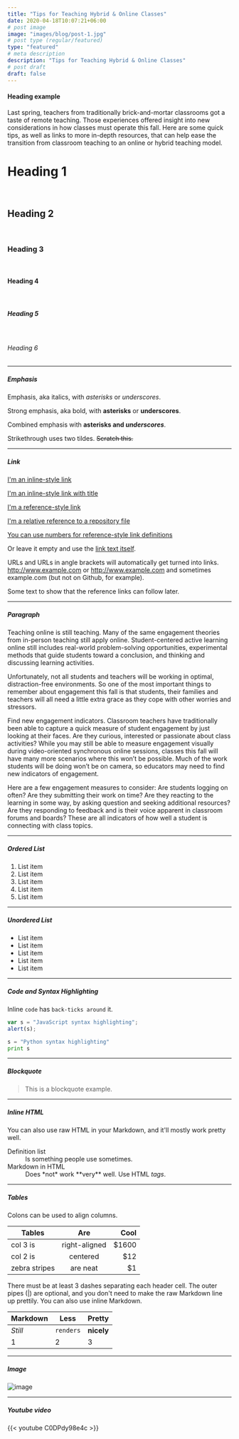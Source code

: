```yaml
---
title: "Tips for Teaching Hybrid & Online Classes"
date: 2020-04-18T10:07:21+06:00
# post image
image: "images/blog/post-1.jpg"
# post type (regular/featured)
type: "featured"
# meta description
description: "Tips for Teaching Hybrid & Online Classes"
# post draft
draft: false
---
```



#### Heading example

Last spring, teachers from traditionally brick-and-mortar classrooms got a taste of remote teaching. Those experiences offered insight into new considerations in how classes must operate this fall. Here are some quick tips, as well as links to more in-depth resources, that can help ease the transition from classroom teaching to an online or hybrid teaching model. 

# Heading 1 
<br>

## Heading 2 

<br>

### Heading 3 

<br>

#### Heading 4 

<br>

##### Heading 5 

<br>

###### Heading 6


<hr>

##### Emphasis

Emphasis, aka italics, with *asterisks* or _underscores_.

Strong emphasis, aka bold, with **asterisks** or __underscores__.

Combined emphasis with **asterisks and _underscores_**.

Strikethrough uses two tildes. ~~Scratch this.~~

<hr>

##### Link
[I'm an inline-style link](https://www.google.com)

[I'm an inline-style link with title](https://www.google.com "Google's Homepage")

[I'm a reference-style link][Arbitrary case-insensitive reference text]

[I'm a relative reference to a repository file](../blob/master/LICENSE)

[You can use numbers for reference-style link definitions][1]

Or leave it empty and use the [link text itself].

URLs and URLs in angle brackets will automatically get turned into links. 
http://www.example.com or <http://www.example.com> and sometimes 
example.com (but not on Github, for example).

Some text to show that the reference links can follow later.

[arbitrary case-insensitive reference text]: https://www.themefisher.com
[1]: https://gethugothemes.com
[link text itself]: https://www.getjekyllthemes.com

<hr>

##### Paragraph

Teaching online is still teaching. Many of the same engagement theories from in-person teaching still apply online. Student-centered active learning online still includes real-world problem-solving opportunities, experimental methods that guide students toward a conclusion, and thinking and discussing learning activities.

Unfortunately, not all students and teachers will be working in optimal, distraction-free environments. So one of the most important things to remember about engagement this fall is that students, their families and teachers will all need a little extra grace as they cope with other worries and stressors.

Find new engagement indicators. Classroom teachers have traditionally been able to capture a quick measure of student engagement by just looking at their faces. Are they curious, interested or passionate about class activities? While you may still be able to measure engagement visually during video-oriented synchronous online sessions, classes this fall will have many more scenarios where this won’t be possible. Much of the work students will be doing won’t be on camera, so educators may need to find new indicators of engagement.

Here are a few engagement measures to consider: Are students logging on often? Are they submitting their work on time? Are they reacting to the learning in some way, by asking question and seeking additional resources? Are they responding to feedback and is their voice apparent in classroom forums and boards? These are all indicators of how well a student is connecting with class topics.
<hr>

##### Ordered List

1. List item
2. List item
3. List item
4. List item
5. List item

<hr>

##### Unordered List

* List item
* List item
* List item
* List item
* List item

<hr>

##### Code and Syntax Highlighting

Inline `code` has `back-ticks around` it.

```javascript
var s = "JavaScript syntax highlighting";
alert(s);
```
 
```python
s = "Python syntax highlighting"
print s
```

<hr>

##### Blockquote

> This is a blockquote example.

<hr>

##### Inline HTML

You can also use raw HTML in your Markdown, and it'll mostly work pretty well.

<dl>
  <dt>Definition list</dt>
  <dd>Is something people use sometimes.</dd>

  <dt>Markdown in HTML</dt>
  <dd>Does *not* work **very** well. Use HTML <em>tags</em>.</dd>
</dl>


<hr>

##### Tables

Colons can be used to align columns.

| Tables        | Are           | Cool  |
| ------------- |:-------------:| -----:|
| col 3 is      | right-aligned | $1600 |
| col 2 is      | centered      |   $12 |
| zebra stripes | are neat      |    $1 |

There must be at least 3 dashes separating each header cell.
The outer pipes (|) are optional, and you don't need to make the 
raw Markdown line up prettily. You can also use inline Markdown.

Markdown | Less | Pretty
--- | --- | ---
*Still* | `renders` | **nicely**
1 | 2 | 3

<hr>

##### Image

![image](../../images/blog/post-6.jpg)

<hr>

##### Youtube video

{{< youtube C0DPdy98e4c >}}
